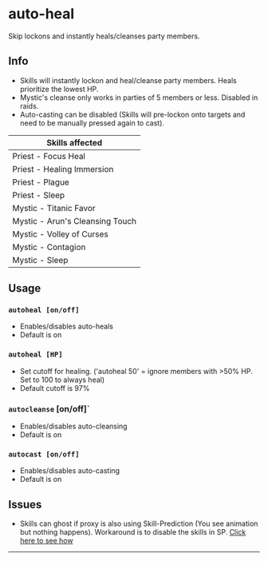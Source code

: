 # auto-heal
Skip lockons and instantly heals/cleanses party members.

## Info
- Skills will instantly lockon and heal/cleanse party members. Heals prioritize the lowest HP.
- Mystic's cleanse only works in parties of 5 members or less. Disabled in raids.
- Auto-casting can be disabled (Skills will pre-lockon onto targets and need to be manually pressed again to cast).

| Skills affected                 |
| ------------------------------- |
| Priest - Focus Heal             |
| Priest - Healing Immersion      |
| Priest - Plague			      |
| Priest - Sleep 				  |
| Mystic - Titanic Favor          |
| Mystic - Arun's Cleansing Touch |
| Mystic - Volley of Curses		  |
| Mystic - Contagion			  |
| Mystic - Sleep				  |

## Usage
### `autoheal [on/off]`
- Enables/disables auto-heals
- Default is on
### `autoheal [HP]`
- Set cutoff for healing. ('autoheal 50' = ignore members with >50% HP. Set to 100 to always heal)
- Default cutoff is 97%
### `autocleanse` [on/off]`
- Enables/disables auto-cleansing
- Default is on
### `autocast [on/off]`
- Enables/disables auto-casting
- Default is on

## Issues
- Skills can ghost if proxy is also using Skill-Prediction (You see animation but nothing happens). Workaround is to disable the skills in SP. [Click here to see how](https://i.imgur.com/bS4VkbX.png)

---
